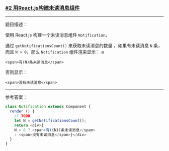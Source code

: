 ### [#2 用React.js构建未读消息组件](http://scriptoj.mangojuice.top/problems/2)

----
题目描述：

使用 React.js 构建一个未读消息组件 `Notification`。

通过 `getNotificationsCount()` 来获取未读消息的数量 ，如果有未读消息 `N` 条，而且 `N > 0`，那么 `Notification` 组件渲染显示：
a

```
<span>有(N)条未读消息</span>
```

否则显示：

```
<span>没有未读消息</span>
```

----
参考答案：

```js
class Notification extends Component {
  render () {
    // TODO
    let N = getNotificationsCount();
    return <div>{
    N > 0 ? <span>有({N})条未读消息</span>
    : <span>没有未读消息</span>}</div>
  }
}
```
